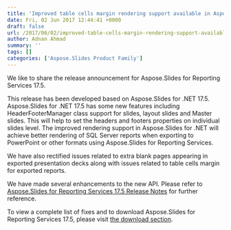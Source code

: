 ```yaml
---
title: 'Improved table cells margin rendering support available in Aspose.Slides for Reporting Services 17.5'
date: Fri, 02 Jun 2017 12:44:41 +0000
draft: false
url: /2017/06/02/improved-table-cells-margin-rendering-support-available-aspose.slides-reporting-services-17.5/
author: Adnan Ahmad
summary: ''
tags: []
categories: ['Aspose.Slides Product Family']
---
```


We like to share the release announcement for Aspose.Slides for Reporting Services 17.5.

This release has been developed based on Aspose.Slides for .NET 17.5. Aspose.Slides for .NET 17.5 has some new features including HeaderFooterManager class support for slides, layout slides and Master slides. This will help to set the headers and footers properties on individual slides level. The improved rendering support in Aspose.Slides for .NET will achieve better rendering of SQL Server reports when exporting to PowerPoint or other formats using Aspose.Slides for Reporting Services.

We have also rectified issues related to extra blank pages appearing in exported presentation decks along with issues related to table cells margin for exported reports.

We have made several enhancements to the new API. Please refer to [Aspose.Slides for Reporting Services 17.5 Release Notes][1] for further reference.

To view a complete list of fixes and to download Aspose.Slides for Reporting Services 17.5, please visit [the download section][2].




[1]: https://docs.aspose.com/display/slidesreportingservices/Aspose.Slides+for+Reporting+Services+17.5+Release+Notes
[2]: https://downloads.aspose.com/slides/reportingservices




